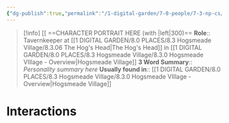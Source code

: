 ```yaml
---
{"dg-publish":true,"permalink":"/1-digital-garden/7-0-people/7-3-np-cs/zz-hog-s-head-proprietor/","tags":["#person","#hogsmeade","#hogsmeade-resident","#tavernkeeper"]}
---
```


>[!info] 
>[[ ==CHARACTER PORTRAIT HERE (with |left|300)==
>**Role**:: Tavernkeeper at [[1 DIGITAL GARDEN/8.0 PLACES/8.3 Hogsmeade Village/8.3.06 The Hog's Head\|The Hog's Head]] in [[1 DIGITAL GARDEN/8.0 PLACES/8.3 Hogsmeade Village/8.3.0 Hogsmeade VIllage - Overview\|Hogsmeade Village]]
>**3 Word Summary**:: *Personality summary here*
>**Usually found in**:: [[1 DIGITAL GARDEN/8.0 PLACES/8.3 Hogsmeade Village/8.3.0 Hogsmeade VIllage - Overview\|Hogsmeade Village]]

# Interactions

